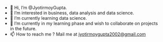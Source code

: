 - 👋 Hi, I’m @JyotirmoyGupta.
- 👀 I’m interested in business, data analysis and data science.
- 🌱 I’m currently learning data science.
- 💞️ I’m currently in my learning phase and wish to collaborate on projects in the future.
- 📫 How to reach me ? Mail me at jyotirmoygupta2002@gmail.com

<!---
JyotirmoyGupta/JyotirmoyGupta is a ✨ special ✨ repository because its `README.md` (this file) appears on your GitHub profile.
You can click the Preview link to take a look at your changes.
--->
